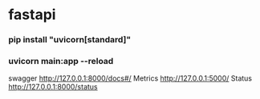 # fastapi

### pip install "uvicorn[standard]"
### uvicorn main:app --reload

swagger http://127.0.0.1:8000/docs#/
Metrics http://127.0.0.1:5000/
Status http://127.0.0.1:8000/status
